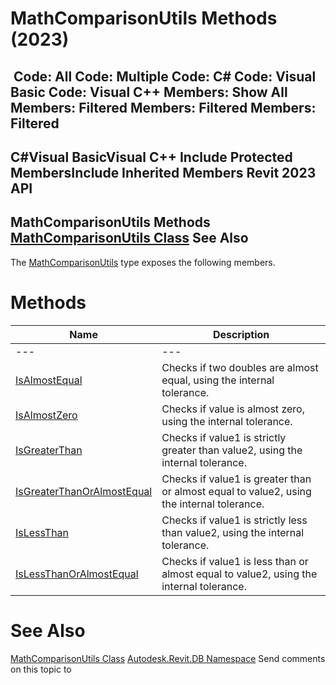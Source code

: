 # MathComparisonUtils Methods (2023)

﻿
 Code: All Code: Multiple Code: C# Code: Visual Basic Code: Visual C++  Members: Show All Members: Filtered Members: Filtered Members: Filtered   
---  
C#Visual BasicVisual C++
Include Protected MembersInclude Inherited Members
Revit 2023 API  
---  
MathComparisonUtils Methods  
[MathComparisonUtils Class](ddb32a4c-b742-0286-36b5-e5f2ce0d1daf.md "MathComparisonUtils Class") See Also  
---  
The [MathComparisonUtils](ddb32a4c-b742-0286-36b5-e5f2ce0d1daf.md "MathComparisonUtils Class") type exposes the following members.
# Methods
| Name | Description |
| --- | --- |
| --- | --- | --- |
| [IsAlmostEqual](d688ce75-8feb-866b-a459-892d0fb95781.md "IsAlmostEqual Method") | Checks if two doubles are almost equal, using the internal tolerance. |
| [IsAlmostZero](a65ae156-b36f-3737-11d6-2306d2f4b788.md "IsAlmostZero Method") | Checks if value is almost zero, using the internal tolerance. |
| [IsGreaterThan](3d7add45-c7bf-279c-dbe9-d99556add8fa.md "IsGreaterThan Method") | Checks if value1 is strictly greater than value2, using the internal tolerance. |
| [IsGreaterThanOrAlmostEqual](49c53183-8e50-d493-318d-33242424be4d.md "IsGreaterThanOrAlmostEqual Method") | Checks if value1 is greater than or almost equal to value2, using the internal tolerance. |
| [IsLessThan](1d49f8c2-2eba-c7b3-1d04-f2927f10e5e7.md "IsLessThan Method") | Checks if value1 is strictly less than value2, using the internal tolerance. |
| [IsLessThanOrAlmostEqual](bf4aabed-0dc3-54a3-af2d-3e407b305ece.md "IsLessThanOrAlmostEqual Method") | Checks if value1 is less than or almost equal to value2, using the internal tolerance. |

# See Also
[MathComparisonUtils Class](ddb32a4c-b742-0286-36b5-e5f2ce0d1daf.md "MathComparisonUtils Class")
[Autodesk.Revit.DB Namespace](87546ba7-461b-c646-cbb1-2cb8f5bff8b2.md "Autodesk.Revit.DB Namespace")
Send comments on this topic to 